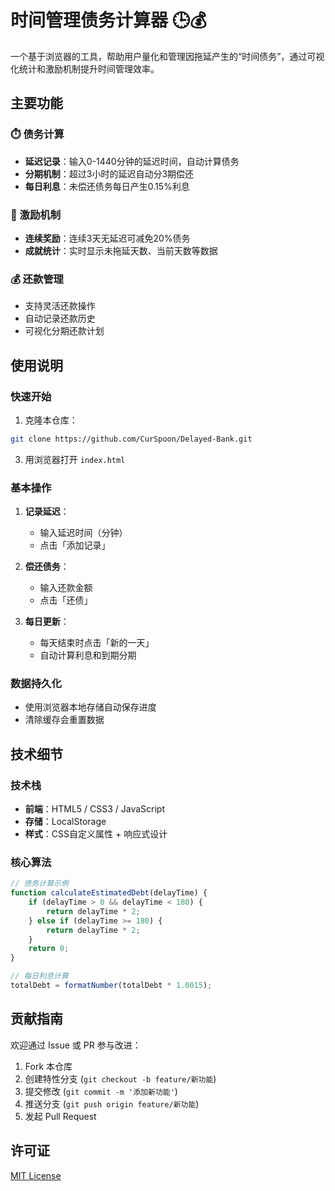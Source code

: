 
# 时间管理债务计算器 🕒💰

一个基于浏览器的工具，帮助用户量化和管理因拖延产生的“时间债务”，通过可视化统计和激励机制提升时间管理效率。


## 主要功能

### ⏱️ 债务计算
- **延迟记录**：输入0-1440分钟的延迟时间，自动计算债务
- **分期机制**：超过3小时的延迟自动分3期偿还
- **每日利息**：未偿还债务每日产生0.15%利息

### 🎯 激励机制
- **连续奖励**：连续3天无延迟可减免20%债务
- **成就统计**：实时显示未拖延天数、当前天数等数据

### 💰 还款管理
- 支持灵活还款操作
- 自动记录还款历史
- 可视化分期还款计划

## 使用说明

### 快速开始
1. 克隆本仓库：
```bash
git clone https://github.com/CurSpoon/Delayed-Bank.git
```
3. 用浏览器打开 `index.html`

### 基本操作
1. **记录延迟**：
   - 输入延迟时间（分钟）
   - 点击「添加记录」
   
2. **偿还债务**：
   - 输入还款金额
   - 点击「还债」

3. **每日更新**：
   - 每天结束时点击「新的一天」
   - 自动计算利息和到期分期

### 数据持久化
- 使用浏览器本地存储自动保存进度
- 清除缓存会重置数据

## 技术细节

### 技术栈
- **前端**：HTML5 / CSS3 / JavaScript
- **存储**：LocalStorage
- **样式**：CSS自定义属性 + 响应式设计

### 核心算法
```javascript
// 债务计算示例
function calculateEstimatedDebt(delayTime) {
    if (delayTime > 0 && delayTime < 180) {
        return delayTime * 2;
    } else if (delayTime >= 180) {
        return delayTime * 2; 
    }
    return 0;
}

// 每日利息计算
totalDebt = formatNumber(totalDebt * 1.0015);
```

## 贡献指南
欢迎通过 Issue 或 PR 参与改进：
1. Fork 本仓库
2. 创建特性分支 (`git checkout -b feature/新功能`)
3. 提交修改 (`git commit -m '添加新功能'`)
4. 推送分支 (`git push origin feature/新功能`)
5. 发起 Pull Request

## 许可证
[MIT License](LICENSE)


